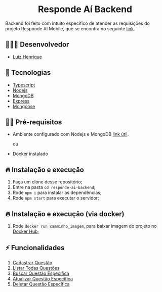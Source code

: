 <h1 align="center">
  Responde Aí Backend
</h1>

Backend foi feito com intuito especifíco de atender as requisições do projeto Responde Aí Mobile, que se encontra no seguinte [link](https://github.com/luizhsou1/responde-ai-mobile).

## 👨🏼‍💻 Desenvolvedor

- [Luiz Henrique](https://github.com/luizhsou1)

## 🚀 Tecnologias

- [Typescript](https://www.typescriptlang.org/)
- [Nodejs](https://nodejs.org/en/)
- [MongoDB](https://www.mongodb.com/)
- [Express](http://expressjs.com/)
- [Mongoose](https://mongoosejs.com/)

## ✋🏻 Pré-requisitos

- Ambiente configurado com Nodejs e MongoDB [link útil](https://www.mongodb.com/blog/post/quick-start-nodejs-mongodb--how-to-get-connected-to-your-database).

  ou

- Docker instalado

## 🔥 Instalação e execução

1. Faça um clone desse repositório;
2. Entre na pasta `cd responde-ai-backend`;
3. Rode `npm i` para instalar as dependências;
4. Rode `npm start` para executar o servidor;

## 🔥 Instalação e execução (via docker)

1. Rode `docker run camminho_imagem`, para baixar imagem do projeto no [Docker Hub](https://google.com.br);

## ⚡️ Funcionalidades

1. [Cadastrar Questão](./functionalities/create-question.md)
2. [Listar Todas Questões](./functionalities/find-all.questions.md)
3. [Buscar Questão Específica](./functionalities/find-question.md)
4. [Atualizar Questão Específica](./functionalities/update-question.md)
5. [Deletar Questão Específica](./functionalities/remove-question.md)
